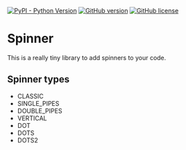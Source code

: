 [![PyPI - Python Version](https://img.shields.io/pypi/pyversions/Django.svg)](https://github.com/SilentFrogNet/spinner)
[![GitHub version](https://badge.fury.io/gh/SilentFrogNet%2Fspinner.svg)](https://badge.fury.io/gh/SilentFrogNet%2Fspinner)
[![GitHub license](https://img.shields.io/badge/license-MIT-blue.svg)](https://github.com/SilentFrogNet/spinner/LICENSES)

# Spinner

This is a really tiny library to add spinners to your code.

## Spinner types

  * CLASSIC
  * SINGLE_PIPES
  * DOUBLE_PIPES
  * VERTICAL
  * DOT
  * DOTS
  * DOTS2
  
